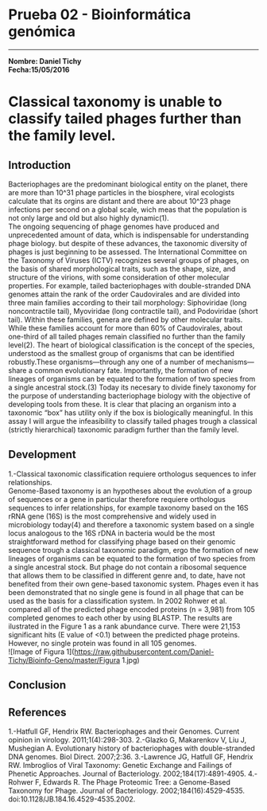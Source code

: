 # Prueba 02 - Bioinformática genómica
___

**Nombre: Daniel Tichy**  
**Fecha:15/05/2016**
&nbsp;

# Classical taxonomy is unable to classify tailed phages further than the family level. 

##  Introduction 
Bacteriophages are the predominant biological entity on the planet, there are more than 10^31 phage particles in the biosphere, 
viral ecologists calculate that its orgins are distant and there are about 10^23 phage infections per second on a global scale,
wich meas that the population is not only large and old but also highly dynamic(1).  
The ongoing sequencing of phage genomes have produced and unprecedented amount of data, which is indispensable for understanding phage biology. but despite of these advances, the taxonomic diversity of phages is just beginning to be assessed.
The International Committee on the Taxonomy of Viruses (ICTV) recognizes several groups of phages, on the basis of shared morphological 
traits, such as the shape, size, and structure of the virions, with some consideration of other molecular properties.
For example, tailed bacteriophages with double-stranded DNA genomes attain the rank of the order Caudovirales and are divided into 
three main families according to their tail morphology: Siphoviridae (long noncontractile tail), Myoviridae (long contractile tail), 
and Podoviridae (short tail). Within these families, genera are defined by other molecular traits. 
While these families account for more than 60% of Caudovirales, about one-third of all tailed phages remain classified no further 
than the family level(2).
The heart of biological classification is the concept of the species, understood as the smallest group of organisms that can be 
identified robustly.These organisms—through any one of a number of mechanisms—share a common evolutionary fate. 
Importantly, the formation of new lineages of organisms can be equated to the formation of two species from a single ancestral stock.(3)
Today its necesary to divide finely taxonomy for the purpose of understanding bacteriophage biology with the objective of developing 
tools from these. It is clear that placing an organism into a taxonomic “box” has utility only if the box is biologically meaningful. 
In this assay I will argue the infeasibility to classify tailed phages trough a classical (strictly hierarchical) taxonomic paradigm further than the family level.

##  Development 
1.-Classical taxonomic classification requiere orthologus sequences to infer relationships.   
Genome-Based taxonomy is an hypotheses about the evolution of a group of sequences or a gene in particular therefore  requiere orthologus sequences to infer relationships, for example taxonomy based on the 16S rRNA gene (16S) is the most comprehensive and widely used in microbiology today(4) and therefore a taxonomic system based on a single locus analogous to the 16S rDNA in bacteria would be the most straightforward method for classifying phage based on their genomic sequence trough a classical taxonomic paradigm, ergo the formation of new lineages of organisms can be equated to the formation of two species from a single ancestral stock. But phage do not contain a ribosomal sequence that allows them to be classified in different genre and, to date, have not benefited from their own gene-based taxonomic system. Phages even it has been demonstrated that no single gene is found in all phage that can be used as the basis for a classification system. In 2002 Rohwer et al. compared all of the predicted phage encoded proteins (n = 3,981) from 105 completed genomes to each other by using BLASTP. The results are ilustrated in the Figure 1 as a rank abundance curve. There were 21,153 significant hits (E value of <0.1) between the predicted phage proteins. However, no single protein was found in all 105 genomes.    
![Image of Figura 1](https://raw.githubusercontent.com/Daniel-Tichy/Bioinfo-Geno/master/Figura 1.jpg)




##  Conclusion 

## References 
1.-Hatfull GF, Hendrix RW. Bacteriophages and their Genomes. Current opinion in virology. 2011;1(4):298-303. 
2.-Glazko G, Makarenkov V, Liu J, Mushegian A. Evolutionary history of bacteriophages with double-stranded DNA genomes. Biol Direct. 2007;2:36.
3.-Lawrence JG, Hatfull GF, Hendrix RW. Imbroglios of Viral Taxonomy: Genetic Exchange and Failings of Phenetic Approaches. Journal of Bacteriology. 2002;184(17):4891-4905. 
4.-Rohwer F, Edwards R. The Phage Proteomic Tree: a Genome-Based Taxonomy for Phage. Journal of Bacteriology. 2002;184(16):4529-4535. doi:10.1128/JB.184.16.4529-4535.2002.
